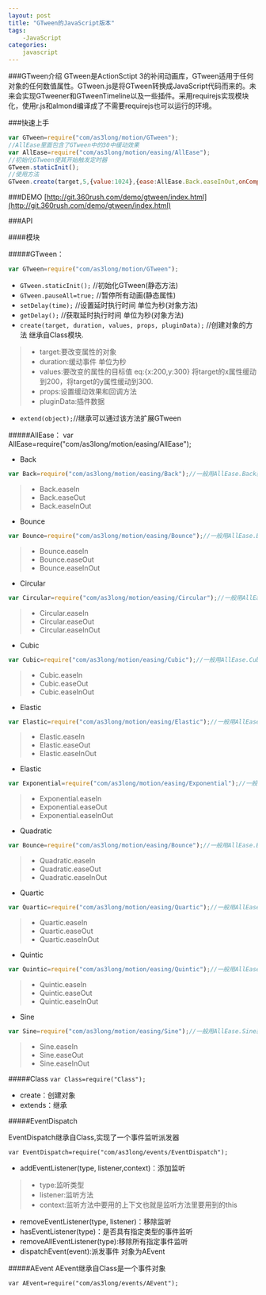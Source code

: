 ```yaml
---
layout: post
title: "GTween的JavaScript版本"
tags:
    -JavaScript
categories:
    javascript
---
```


###GTween介绍
GTween是ActionSctipt 3的补间动画库，GTween适用于任何对象的任何数值属性。GTween.js是将GTween转换成JavaScript代码而来的。未来会实现GTweener和GTweenTimeline以及一些插件。采用requirejs实现模块化，使用r.js和almond编译成了不需要requirejs也可以运行的环境。

###快速上手

```javascript
var GTween=require("com/as3long/motion/GTween");
//AllEase里面包含了GTween中的30中缓动效果
var AllEase=require("com/as3long/motion/easing/AllEase");
//初始化GTween使其开始触发定时器
GTween.staticInit();
//使用方法
GTween.create(target,5,{value:1024},{ease:AllEase.Back.easeInOut,onComplete:function(){}});
```

###DEMO
[http://git.360rush.com/demo/gtween/index.html](http://git.360rush.com/demo/gtween/index.html)

###API

####模块

#####GTween：
```javascript
var GTween=require("com/as3long/motion/GTween");
```

- `GTween.staticInit();`    //初始化GTween(静态方法)
- `GTween.pauseAll=true;`   //暂停所有动画(静态属性)
- `setDelay(time);` //设置延时执行时间 单位为秒(对象方法)
- `getDelay();` //获取延时执行时间 单位为秒(对象方法)
- `create(target, duration, values, props, pluginData);`   //创建对象的方法 继承自Class模块.
>- target:要改变属性的对象
>- duration:缓动事件 单位为秒
>- values:要改变的属性的目标值 eq:{x:200,y:300} 将target的x属性缓动到200，将target的y属性缓动到300.
>- props:设置缓动效果和回调方法
>- pluginData:插件数据

- `extend(object);`//继承可以通过该方法扩展GTween

#####AllEase：
    var AllEase=require("com/as3long/motion/easing/AllEase");

- Back

```javascript
var Back=require("com/as3long/motion/easing/Back");//一般用AllEase.Back就好了
```

>- Back.easeIn
>- Back.easeOut
>- Back.easeInOut

- Bounce

```javascript
var Bounce=require("com/as3long/motion/easing/Bounce");//一般用AllEase.Bounce就好了
```
>- Bounce.easeIn
>- Bounce.easeOut
>- Bounce.easeInOut

- Circular

```javascript
var Circular=require("com/as3long/motion/easing/Circular");//一般用AllEase.Circular就好了
```

>- Circular.easeIn
>- Circular.easeOut
>- Circular.easeInOut

- Cubic

```javascript
var Cubic=require("com/as3long/motion/easing/Cubic");//一般用AllEase.Cubic就好了
```

>- Cubic.easeIn
>- Cubic.easeOut
>- Cubic.easeInOut

- Elastic

```javascript
var Elastic=require("com/as3long/motion/easing/Elastic");//一般用AllEase.Elastic就好了
```

>- Elastic.easeIn
>- Elastic.easeOut
>- Elastic.easeInOut

- Elastic

```javascript
var Exponential=require("com/as3long/motion/easing/Exponential");//一般用AllEase.Exponential就好了
```

>- Exponential.easeIn
>- Exponential.easeOut
>- Exponential.easeInOut

- Quadratic

```javascript
var Bounce=require("com/as3long/motion/easing/Bounce");//一般用AllEase.Bounce就好了
```

>- Quadratic.easeIn
>- Quadratic.easeOut
>- Quadratic.easeInOut

- Quartic

```javascript
var Quartic=require("com/as3long/motion/easing/Quartic");//一般用AllEase.Quartic就好了
```

>- Quartic.easeIn
>- Quartic.easeOut
>- Quartic.easeInOut

- Quintic

```javascript
var Quintic=require("com/as3long/motion/easing/Quintic");//一般用AllEase.Quintic就好了
```

>- Quintic.easeIn
>- Quintic.easeOut
>- Quintic.easeInOut

- Sine

```javascript
var Sine=require("com/as3long/motion/easing/Sine");//一般用AllEase.Sine就好了
```

>- Sine.easeIn
>- Sine.easeOut
>- Sine.easeInOut

#####Class
`var Class=require("Class");`

- create：创建对象
- extends：继承

#####EventDispatch

EventDispatch继承自Class,实现了一个事件监听派发器

`var EventDispatch=require("com/as3long/events/EventDispatch");`
    
- addEventListener(type, listener,context)：添加监听
>- type:监听类型
>- listener:监听方法
>- context:监听方法中要用的上下文也就是监听方法里要用到的this

- removeEventListener(type, listener)：移除监听
- hasEventListener(type)：是否具有指定类型的事件监听
- removeAllEventListener(type):移除所有指定事件监听
- dispatchEvent(event):派发事件 对象为AEvent

#####AEvent
AEvent继承自Class是一个事件对象

`var AEvent=require("com/as3long/events/AEvent");`
